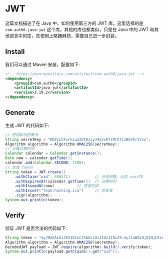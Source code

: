 # JWT

这篇文档描述了在 Java 中，如何使用第三方的 JWT 库。这里选择的是 `com.auth0.java-jwt` 这个库。其他的库也都类似，只是在 Java 中的 JWT 和其他语言中的库，在使用上略嫌麻烦，需要自己进一步封装。

## Install

我们可以通过 Maven 安装，配置如下:
```xml
<!-- https://mvnrepository.com/artifact/com.auth0/java-jwt -->
<dependency>
    <groupId>com.auth0</groupId>
    <artifactId>java-jwt</artifactId>
    <version>3.19.2</version>
</dependency>
```

## Generate

生成 JWT 的代码如下:
```Java
// 密钥和加密算法
String secretKey = "KNZcLhFvrkxu2ZdYDzzyJ4qYxKTiMrEt1zBbYkrSYzx";
Algorithm algorithm = Algorithm.HMAC256(secretKey);
// 计算过期时间
Calendar calendar = Calendar.getInstance();
Date now = calendar.getTime();
calendar.add(Calendar.SECOND, 7200);
// 生成 Token
String token = JWT.create()
	.withClaim("uid", 45657L)			// 业务参数，比如 userID
	.withExpiresAt(calendar.getTime())	// 过期时间
	.withIssuedAt(now)			// 签发时间
	.withIssuer("team.hacking.icu")		// 签发者
	.sign(algorithm);
System.out.println(token);
```

## Verify

验证 JWT 是否合法的代码如下:
```Java
String token = "eyJ0eXAiOiJKV1QiLCJhbGciOiJIUzI1NiJ9.eyJ1aWQiOjQ1NjU3LCJpc3MiOiJ0ZWFtLmhhY2tpbmcuaWN1IiwiZXhwIjoxNjU0OTAzMjQzLCJpYXQiOjE2NTQ4OTYwNDN9.-2ZOgR1qhiqEF6_-DqHgWqLT3fUVGnevu9p5k1QS7HM";
Algorithm algorithm = Algorithm.HMAC256(secretKey);
DecodedJWT payload = JWT.require(algorithm).build().verify(token);
System.out.println(payload.getClaims().get("uid"));
```